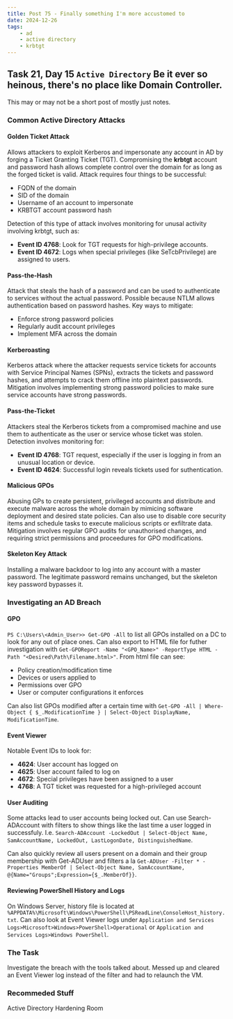 ```yaml
---
title: Post 75 - Finally something I'm more accustomed to
date: 2024-12-26
tags:
    - ad
    - active directory
    - krbtgt
---
```

## Task 21, Day 15 `Active Directory` Be it ever so heinous, there's no place like Domain Controller.  

This may or may not be a short post of mostly just notes.

### Common Active Directory Attacks
#### Golden Ticket Attack
Allows attackers to exploit Kerberos and impersonate any account in AD by forging a Ticket Granting Ticket (TGT). Compromising the **krbtgt** account and password hash allows complete control over the domain for as long as the forged ticket is valid. Attack requires four things to be successful:  
  - FQDN of the domain
  - SID of the domain
  - Username of an account to impersonate
  - KRBTGT account password hash  

Detection of this type of attack involves monitoring for unusal activity involving krbtgt, such as:  
  - **Event ID 4768**: Look for TGT requests for high-privilege accounts.
  - **Event ID 4672**: Logs when special privileges (like SeTcbPrivilege) are assigned to users.  

#### Pass-the-Hash
Attack that steals the hash of a password and can be used to authenticate to services without the actual password. Possible because NTLM allows authentication based on password hashes. Key ways to mitigate:  
  - Enforce strong password policies
  - Regularly audit account privileges
  - Implement MFA across the domain

#### Kerberoasting
Kerberos attack where the attacker requests service tickets for accounts with Service Principal Names (SPNs), extracts the tickets and password hashes, and attempts to crack them offline into plaintext passwords. Mitigation involves implementing strong password policies to make sure service accounts have strong passwords.  

#### Pass-the-Ticket
Attackers steal the Kerberos tickets from a compromised machine and use them to authenticate as the user or service whose ticket was stolen. Detection involves monitoring for:  
  - **Event ID 4768**: TGT request, especially if the user is logging in from an unusual location or device.
  - **Event ID 4624**: Successful login reveals tickets used for suthentication.  

#### Malicious GPOs
Abusing GPs to create persistent, privileged accounts and distribute and execute malware across the whole domain by mimicing software deployment and desired state policies. Can also use to disable core security items and schedule tasks to execute malicious scripts or exfiltrate data. Mitigation involves regular GPO audits for unauthorised changes, and requiring strict permissions and proceedures for GPO modifications.  

#### Skeleton Key Attack
Installing a malware backdoor to log into any account with a master password. The legitimate password remains unchanged, but the skeleton key password bypasses it.  

### Investigating an AD Breach
#### GPO
`PS C:\Users\<Admin_User>> Get-GPO -All` to list all GPOs installed on a DC to look for any out of place ones. Can also export to HTML file for futher investigation with `Get-GPOReport -Name "<GPO_Name>" -ReportType HTML -Path "<Desired\Path\Filename.html>"`. From html file can see:  
  - Policy creation/modification time
  - Devices or users applied to
  - Permissions over GPO
  - User or computer configurations it enforces  

Can also list GPOs modified after a certain time with `Get-GPO -All | Where-Object { $_.ModificationTime } | Select-Object DisplayName, ModificationTime`.  

#### Event Viewer
Notable Event IDs to look for:  
  - **4624**: User account has logged on
  - **4625**: User account failed to log on
  - **4672**: Special privileges have been assigned to a user
  - **4768**: A TGT ticket was requested for a high-privileged account

#### User Auditing
Some attacks lead to user accounts being locked out. Can use Search-ADAccount with filters to show things like the last time a user logged in successfuly. I.e. `Search-ADAccount -LockedOut | Select-Object Name, SamAccountName, LockedOut, LastLogonDate, DistinguishedName`.  

Can also quickly review all users present on a domain and their group membership with Get-ADUser and filters a la `Get-ADUser -Filter * -Properties MemberOf | Select-Object Name, SamAccountName, @{Name="Groups";Expression={$_.MemberOf}}`.  

#### Reviewing PowerShell History and Logs
On Windows Server, history file is located at `%APPDATA%\Microsoft\Windows\PowerShell\PSReadLine\ConsoleHost_history.txt`. Can also look at Event Viewer logs under `Application and Services Logs>Microsoft>Windows>PowerShell>Operational` or `Application and Services Logs>Windows PowerShell`. 

### The Task
Investigate the breach with the tools talked about. Messed up and cleared an Event Viewer log instead of the filter and had to relaunch the VM.  

### Recommeded Stuff
Active Directory Hardening Room
